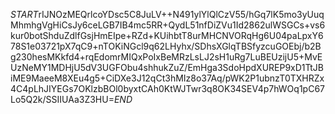 $START$rIJNOzMEQrlcoYDsc5C8JuLV++N491ylYlQlCzV55/hGq7lK5mo3yUuqMhmhgVgHiCsJy6ceLGB7IB4mc5RR+QydL51nfDiZVu1Id2862ulWSGCs+vs6kur0botShduZdlfGsjHmEIpe+RZd+KUihbtT8urMHCNVORqHg6U04paLpxY678S1e03721pX7qC9+nTOKiNGcl9q62LHyhx/SDhsXGlqTBSfyzcuGOEbj/b2Bg230hesMKkfd4+rqEdomrMIQxPoIxBeMRzLsLJ2sH1uRg7LuBEUzijU5+MvEUzNeMY1MDHjU5dV3UGFObu4shhukZuZ/EmHga3SdoHpdXUREP9xD1TtJBiME9MaeeM8XEu4g5+CiDXe3J12qCt3hMIz8o37Aq/pWK2P1ubnzT0TXHRZx4C4pLhJIYEGs7OKlzbBOl0byxtCAh0KtWJTwr3q8OK34SEV4p7hWOq1pC67Lo5Q2k/SSIIUAa3Z3HU=$END$
